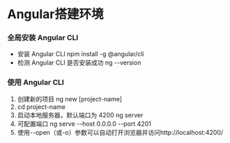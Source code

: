 # Angular搭建环境

### 全局安装 Angular CLI

- 安装 Angular CLI npm install -g @angular/cli
- 检测 Angular CLI 是否安装成功 ng --version

### 使用 Angular CLI

1. 创建新的项目 ng new [project-name]
2. cd project-name
3. 启动本地服务器，默认端口为 4200 ng server
4.  可配置端口 ng serve --host 0.0.0.0 --port 4201
5.  使用--open（或-o）参数可以自动打开浏览器并访问http://localhost:4200/